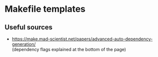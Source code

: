 # Makefile templates

## Useful sources
* https://make.mad-scientist.net/papers/advanced-auto-dependency-generation/<br>(dependency flags explained at the bottom of the page)
